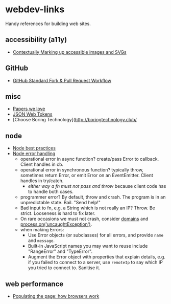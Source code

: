 # webdev-links
Handy references for building web sites.

## accessibility (a11y)

* [Contextually Marking up accessible images and SVGs](https://www.scottohara.me/blog/2019/05/22/contextual-images-svgs-and-a11y.html)

## GitHub

* [GitHub Standard Fork & Pull Request Workflow](https://gist.github.com/Chaser324/ce0505fbed06b947d962)

## misc

* [Papers we love](https://github.com/papers-we-love/papers-we-love)
* [JSON Web Tokens](https://jwt.io/)
* [Choose Boring Technology](http://boringtechnology.club/

## node

* [Node best practices](https://github.com/i0natan/nodebestpractices)
* [Node error handling](https://www.joyent.com/node-js/production/design/errors)
   * operational error in async function? create/pass Error to callback. Client handles in cb.
   * operational error in synchronous function? typically throw, sometimes return Error, or emit Error on an EventEmitter. Client handles in try/catch.
      * _either way a fn must not pass and throw_ because client code has to handle both cases.
   * programmer error? By default, throw and crash. The program is in an unpredictable state. Bail. "Send help!"
   * Bad input to fn, e.g. a String which is not really an IP? Throw. Be strict. Looseness is hard to fix later.
   * On rare occasions we must not crash, consider [domains](https://nodejs.org/api/domain.html) and [process.on('uncaughtException')](https://nodejs.org/api/process.html#process_event_uncaughtexception).
   * when making Errors:
      * Use Error objects (or subclasses) for all errors, and provide `name` and `message`.
      * Built-in JavaScript names you may want to reuse include "RangeError" and "TypeError".
      * Augment the Error object with properties that explain details, e.g. if you failed to connect to a server, use `remoteIp` to say which IP you tried to connect to. Sanitise it.

## web performance

* [Populating the page: how browsers work
](https://developer.mozilla.org/en-US/docs/Web/Performance/Populating_the_page:_how_browsers_work)
